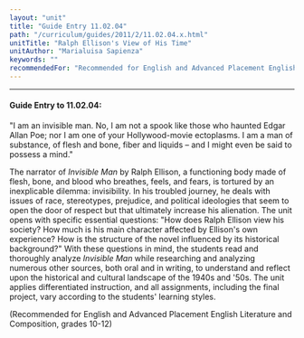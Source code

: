 ```yaml
---
layout: "unit"
title: "Guide Entry 11.02.04"
path: "/curriculum/guides/2011/2/11.02.04.x.html"
unitTitle: "Ralph Ellison's View of His Time"
unitAuthor: "Marialuisa Sapienza"
keywords: ""
recommendedFor: "Recommended for English and Advanced Placement English Literature and Composition, grades 10-12"
---
```

<body>
<hr/>
 <h4>
  Guide Entry to 11.02.04:
 </h4>
 <p>
  "I am an invisible man. No, I am not a spook like those who haunted Edgar Allan Poe; nor I am one of your Hollywood-movie ectoplasms. I am a man of substance, of flesh and bone, fiber and liquids – and I might even be said to possess a mind."
 </p>
<p>
  The narrator of
  <i>
   Invisible Man
  </i>
  by Ralph Ellison, a functioning body made of flesh, bone, and blood who breathes, feels, and fears, is tortured by an inexplicable dilemma: invisibility. In his troubled journey, he deals with issues of race, stereotypes, prejudice, and political ideologies that seem to open the door of respect but that ultimately increase his alienation. The unit opens with specific essential questions: "How does Ralph Ellison view his society? How much is his main character affected by Ellison's own experience? How is the structure of the novel influenced by its historical background?" With these questions in mind, the students read and thoroughly analyze
  <i>
   Invisible Man
  </i>
  while researching and analyzing numerous other sources, both oral and in writing, to understand and reflect upon the historical and cultural landscape of the 1940s and '50s. The unit applies differentiated instruction, and all assignments, including the final project, vary according to the students' learning styles.
 </p>
<p>
  (Recommended for English and Advanced Placement English Literature and Composition, grades 10-12)
 </p>


</body>
